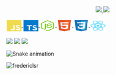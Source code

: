 <div align="center">
  <a href="https://github.com/fredericlsr">
  <img height="180em" src="https://github-readme-stats.vercel.app/api?username=fredericlsr&show_icons=true&theme=dark&include_all_commits=true&count_private=true"/>
  <img height="100em" src="https://github-readme-stats.vercel.app/api/top-langs/?username=fredericlsr&layout=compact&langs_count=7&theme=dark"/>
</div>
  
  <div style="display: inline_block"><br>
  <img align="center" alt="Fredericlsr-Js" height="30" width="40" src="https://raw.githubusercontent.com/devicons/devicon/master/icons/javascript/javascript-plain.svg">
  <img align="center" alt="Fredericlsr-Ts" height="30" width="40" src="https://raw.githubusercontent.com/devicons/devicon/master/icons/typescript/typescript-plain.svg">
  <img align="center" alt="Fredericlsr-CSS" height="30" width="40" src="https://github.com/devicons/devicon/blob/master/icons/nodejs/nodejs-original.svg">
  <img align="center" alt="Fredericlsr-HTML" height="30" width="40" src="https://raw.githubusercontent.com/devicons/devicon/master/icons/html5/html5-original.svg">
  <img align="center" alt="Fredericlsr-CSS" height="30" width="40" src="https://raw.githubusercontent.com/devicons/devicon/master/icons/css3/css3-original.svg">
  <img align="center" alt="Fredericlsr-React" height="30" width="40" src="https://raw.githubusercontent.com/devicons/devicon/master/icons/react/react-original.svg">
  </div>
 <br>
 <div> 
  <a href="https://instagram.com/devrevolutionbr" target="_blank"><img src="https://img.shields.io/badge/-Instagram-%23E4405F?style=for-the-badge&logo=instagram&logoColor=white"         target="_blank"></a>
  <a href = "mailto:fredericlsr@gmail.com"><img src="https://img.shields.io/badge/-Gmail-%23333?style=for-the-badge&logo=gmail&logoColor=white" target="_blank"></a>
  <a href="https://www.linkedin.com/in/fredericlsr" target="_blank"><img src="https://img.shields.io/badge/-LinkedIn-%230077B5?style=for-the-badge&logo=linkedin&logoColor=white" target="_blank"></a> 
 
  ![Snake animation](https://github.com/fredericlsr/fredericlsr/blob/output/github-contribution-grid-snake.svg)
   <p align="left"> <img src="https://komarev.com/ghpvc/?username=franciscpd&label=Profile%20views&color=0e75b6&style=flat" alt="fredericlsr" /> </p>

 
</div>
